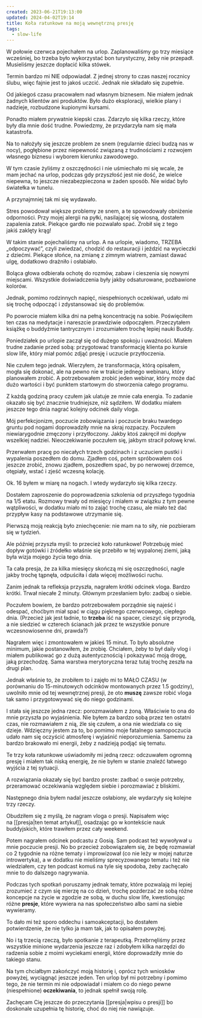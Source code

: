 ```yaml
---
created: 2023-06-21T19:13:00
updated: 2024-04-02T19:14
title: Koła ratunkowe na moją wewnętrzną presję
tags:
  - slow-life
---
```

W połowie czerwca pojechałem na urlop. Zaplanowaliśmy go trzy miesiące wcześniej, bo trzeba było wykorzystać bon turystyczny, żeby nie przepadł. Musieliśmy jeszcze dopłacić kilka stówek.

Termin bardzo mi NIE odpowiadał. Z jednej strony to czas naszej rocznicy ślubu, więc fajnie jest to jakoś uczcić. Jednak nie składało się zupełnie.

Od jakiegoś czasu pracowałem nad własnym biznesem. Nie miałem jednak żadnych klientów ani produktów. Było dużo eksploracji, wielkie plany i nadzieje, rozbudzone kupionymi kursami.

Ponadto miałem prywatnie kiepski czas. Zdarzyło się kilka rzeczy, które były dla mnie dość trudne. Powiedzmy, że przydarzyła nam się mała katastrofa.

Na to nałożyły się jeszcze problem ze snem (regularnie dzieci budzą nas w nocy), pogłębione przez niepewność związaną z trudnościami z rozwojem własnego biznesu i wyborem kierunku zawodowego.

W tym czasie żyliśmy z oszczędności i nie uśmiechało mi się wcale, że mam jechać na urlop, podczas gdy przyszłość jest nie dość, że wielce niepewna, to jeszcze niezabezpieczona w żaden sposób. Nie widać było światełka w tunelu.

A przynajmniej tak mi się wydawało.

Stres powodował większe problemy ze snem, a te spowodowały obniżenie odporności. Przy mojej alergii na pyłki, nasilającej się wiosną, dostałem zapalenia zatok. Piekące gardło nie pozwalało spać. Zrobił się z tego jakiś zaklęty krąg!

W takim stanie pojechaliśmy na urlop. A na urlopie, wiadomo, TRZEBA „odpoczywać”, czyli zwiedzać, chodzić do restauracji i jeździć na wycieczki z dziećmi. Piekące słońce, na zmianę z zimnym wiatrem, zamiast dawać ulgę, dodatkowo drażniło i osłabiało.

Boląca głowa odbierała ochotę do rozmów, zabaw i cieszenia się nowymi miejscami. Wszystkie doświadczenia były jakby odsaturowane, pozbawione kolorów.

Jednak, pomimo rodzinnych napięć, niespełnionych oczekiwań, udało mi się trochę odpocząć i zdystansować się do problemów.

Po powrocie miałem kilka dni na pełną koncentrację na sobie. Poświęciłem ten czas na medytacje i nareszcie prawdziwie odpocząłem. Przeczytałem książkę o buddyźmie tantrycznym i zrozumiałem trochę lepiej nauki Buddy.

Poniedziałek po urlopie zaczął się od dużego spokoju i uważności. Miałem trudne zadanie przed sobą: przygotować transformację klienta po kursie slow life, który miał pomóc zdjąć presję i uczucie przytłoczenia.

Nie czułem tego jednak. Wierzyłem, że transformacja, którą opisałem, mogła się dokonać, ale na pewno nie w trakcie jednego webinaru, który planowałem zrobić. A potrzebowałem zrobić jeden webinar, który może dać dużo wartości i być punktem startowym do stworzenia całego programu.

Z każdą godziną pracy czułem jak ulatuje ze mnie cała energia. To zadanie okazało się być znacznie trudniejsze, niż sądziłem. W dodatku miałem jeszcze tego dnia nagrać kolejny odcinek daily vloga.

Mój perfekcjonizm, poczucie zobowiązania i poczucie braku twardego gruntu pod nogami doprowadziły mnie na skraj rozpaczy. Poczułem niewiarygodnie zmęczony i przytłoczony. Jakby ktoś zakręcił mi dopływ wszelkiej nadziei. Nieoczekiwanie poczułem się, jakbym stracił połowę krwi.

Przerwałem pracę po niecałych trzech godzinach i z uczuciem pustki i wypalenia poszedłem do domu. Zjadłem coś, potem spróbowałem coś jeszcze zrobić, znowu zjadłem, poszedłem spać, by po nerwowej drzemce, otępiały, wstać i zjeść wczesną kolację.

Ok. 16 byłem w miarę na nogach. I wtedy wydarzyło się kilka rzeczy.

Dostałem zaproszenie do poprowadzenia szkolenia od przyszłego tygodnia na 1/5 etatu. Rozmowy trwały od miesięcy i miałem w związku z tym pewne wątpliwości, w dodatku miało mi to zająć trochę czasu, ale miało też dać przypływ kasy na podstawowe utrzymanie się.

Pierwszą moją reakcją było zniechęcenie: nie mam na to siły, nie pozbieram się w tydzień.

Ale później przyszła myśl: to przecież koło ratunkowe! Potrzebuję mieć dopływ gotówki i źródełko właśnie się przebiło w tej wypalonej ziemi, jaką była wizja mojego życia tego dnia.

Ta cała presja, że za kilka miesięcy skończą mi się oszczędności, nagle jakby trochę tąpnęła, odpuściła i dała więcej możliwości ruchu.

Zanim jednak ta refleksja przyszła, nagrałem krótki odcinek vloga. Bardzo krótki. Trwał niecałe 2 minuty. Głównym przesłaniem było: zadbaj o siebie.

Poczułem bowiem, że bardzo potrzebowałem porządnie się najeść i odespać, choćbym miał spać w ciągu pięknego czerwcowego, ciepłego dnia. (Przecież jak jest ładnie, to **trzeba** iść na spacer, cieszyć się przyrodą, a nie siedzieć w czterech ścianach jak przez te wszystkie ponure wczesnowiosenne dni, prawda?)

Nagrałem więc i zmontowałem w jakieś 15 minut. To było absolutne minimum, jakie postanowiłem, że zrobię. Chciałem, żeby to był daily vlog i miałem publikować go z dużą autentycznością i pokazywać moją drogę, jaką przechodzę. Sama warstwa merytoryczna teraz tutaj trochę zeszła na drugi plan.

Jednak właśnie to, że zrobiłem to i zajęło mi to MAŁO CZASU (w porównaniu do 15-minutowych odcinków montowanych przez 1.5 godziny), uwolniło mnie od tej wewnętrznej presji, że oto **muszę** zawsze robić vloga tak samo i przygotowywać się do niego godzinami.

I stała się jeszcze jedna rzecz: porozmawiałem z żoną. Właściwie to ona do mnie przyszła po wyjaśnienia. Nie byłem za bardzo sobą przez ten ostatni czas, nie rozmawiałem z nią, źle się czułem, a ona nie wiedziała co się dzieje. Wdzięczny jestem za to, bo pomimo moje fatalnego samopoczucia udało nam się oczyścić atmosferę i wyjaśnić nieporozumienia. Samemu za bardzo brakowało mi energii, żeby z nadzieją podjąć się tematu.

Te trzy koła ratunkowe uświadomiły mi jedną rzecz: odczuwałem ogromną presję i miałem tak niską energię, że nie byłem w stanie znaleźć łatwego wyjścia z tej sytuacji.

A rozwiązania okazały się być bardzo proste: zadbać o swoje potrzeby, przeramować oczekiwania względem siebie i porozmawiać z bliskimi.

Następnego dnia byłem nadal jeszcze osłabiony, ale wydarzyły się kolejne trzy rzeczy.

Obudziłem się z myślą, że nagram vloga o presji. Napisałem więc na [[presja|ten temat artykuł]], osadzając go w kontekście nauk buddyjskich, które trawiłem przez cały weekend.

Potem nagrałem odcinek podcastu z Gosią. Sam podcast też wywoływał u mnie poczucie presji. No bo przecież zobowiązałem się, że będę rozmawiał co 2 tygodnie na różne tematy i improwizował (co nie leży w mojej naturze introwertyka), a w dodatku nie mieliśmy sprecyzowanego tematu i też nie wiedziałem, czy ten podcast komuś na tyle się spodoba, żeby zachęcało mnie to do dalszego nagrywania.

Podczas tych spotkań poruszamy jednak tematy, które pozwalają mi lepiej zrozumieć z czym się mierzę na co dzień, trochę pozderzać ze sobą różne koncepcje na życie w zgodzie ze sobą, w duchu slow life, kwestionując różne **presje**, które wywiera na nas społeczeństwo albo sami na siebie wywieramy.

To dało mi też sporo oddechu i samoakceptacji, bo dostałem potwierdzenie, że nie tylko ja mam tak, jak to opisałem powyżej.

No i tą trzecią rzeczą, było spotkanie z terapeutką. Przebrnęliśmy przez wszystkie minione wydarzenia jeszcze raz i zdobyłem kilka narzędzi do radzenia sobie z moimi wyciekami energii, które doprowadziły mnie do takiego stanu.

Na tym chciałbym zakończyć moją historię i, oprócz tych wniosków powyżej, wyciągnąć jeszcze jeden. Ten urlop był mi potrzebny i pomimo tego, że nie termin mi nie odpowiadał i miałem co do niego pewne (niespełnione) **oczekiwania**, to jednak spełnił swoją rolę.

Zachęcam Cię jeszcze do przeczytania [[presja|wpisu o presji]] bo doskonale uzupełnia tę historię, choć do niej nie nawiązuje.